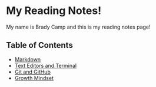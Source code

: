 # My Reading Notes!

My name is Brady Camp and this is my reading notes page!

## Table of Contents
-  [Markdown](102/Markdown.md)
-  [Text Editors and Terminal](102/Text-Editor-and-Terminal.md)
-  [Git and GitHub](102/GitandGitHub.md)
-  [Growth Mindset](102/GrowthMindset.md)
